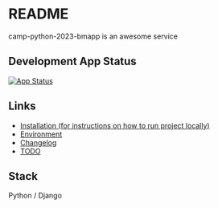 # README

camp-python-2023-bmapp is an awesome service

## Development App Status

[![App Status](https://deploy.saritasa.rocks/api/badge?name=camp-python-2023-bmapp-dev&revision=true)](https://deploy.saritasa.rocks/applications/camp-python-2023-bmapp-dev)


## Links
* [Installation (for instructions on how to run project locally)](docs/INSTALL.md)
* [Environment](docs/ENVIRONMENT.md)
* [Changelog](docs/CHANGELOG.md)
* [TODO](docs/TODO.md)

## Stack

Python / Django
